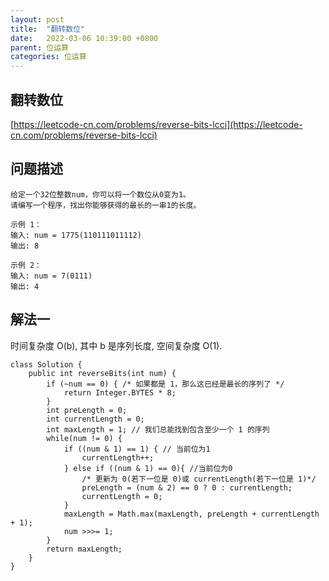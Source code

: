 ```yaml
---
layout: post
title:  "翻转数位"
date:   2022-03-06 10:39:00 +0800
parent: 位运算
categories: 位运算
---
```

## 翻转数位
[https://leetcode-cn.com/problems/reverse-bits-lcci](https://leetcode-cn.com/problems/reverse-bits-lcci)

## 问题描述
```
给定一个32位整数num，你可以将一个数位从0变为1。
请编写一个程序，找出你能够获得的最长的一串1的长度。

示例 1：
输入: num = 1775(110111011112)
输出: 8

示例 2：
输入: num = 7(0111)
输出: 4
```
## 解法一
时间复杂度 O(b), 其中 b 是序列长度, 空间复杂度 O(1).

```
class Solution {
    public int reverseBits(int num) {
        if (~num == 0) { /* 如果都是 1，那么这已经是最长的序列了 */
            return Integer.BYTES * 8;
        }
        int preLength = 0;
        int currentLength = 0;
        int maxLength = 1; // 我们总能找到包含至少一个 1 的序列
        while(num != 0) {
            if ((num & 1) == 1) { // 当前位为1
                currentLength++;
            } else if ((num & 1) == 0){ //当前位为0
                /* 更新为 0(若下一位是 0)或 currentLength(若下一位是 1)*/
                preLength = (num & 2) == 0 ? 0 : currentLength;
                currentLength = 0;
            }
            maxLength = Math.max(maxLength, preLength + currentLength + 1);
            num >>>= 1;
        }
        return maxLength;
    }
}
```